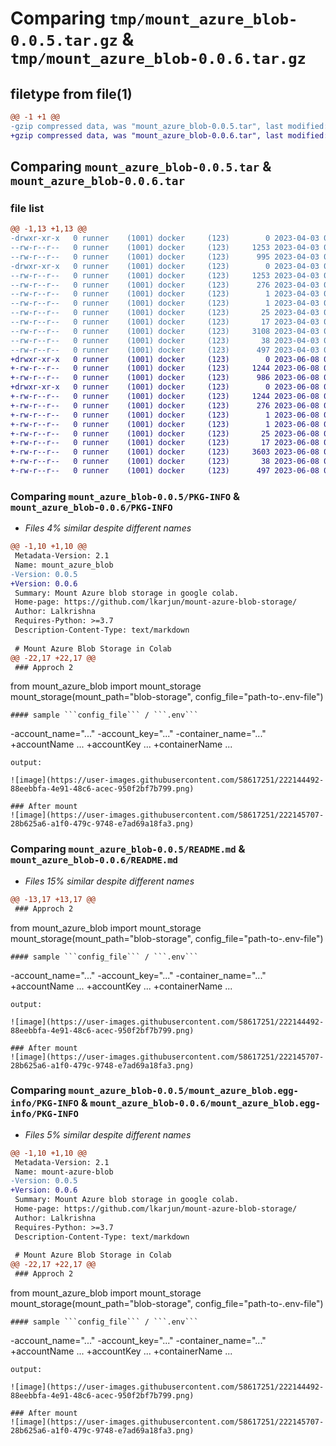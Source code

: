 # Comparing `tmp/mount_azure_blob-0.0.5.tar.gz` & `tmp/mount_azure_blob-0.0.6.tar.gz`

## filetype from file(1)

```diff
@@ -1 +1 @@
-gzip compressed data, was "mount_azure_blob-0.0.5.tar", last modified: Mon Apr  3 06:08:33 2023, max compression
+gzip compressed data, was "mount_azure_blob-0.0.6.tar", last modified: Thu Jun  8 05:39:59 2023, max compression
```

## Comparing `mount_azure_blob-0.0.5.tar` & `mount_azure_blob-0.0.6.tar`

### file list

```diff
@@ -1,13 +1,13 @@
-drwxr-xr-x   0 runner    (1001) docker     (123)        0 2023-04-03 06:08:33.554694 mount_azure_blob-0.0.5/
--rw-r--r--   0 runner    (1001) docker     (123)     1253 2023-04-03 06:08:33.550694 mount_azure_blob-0.0.5/PKG-INFO
--rw-r--r--   0 runner    (1001) docker     (123)      995 2023-04-03 06:08:09.000000 mount_azure_blob-0.0.5/README.md
-drwxr-xr-x   0 runner    (1001) docker     (123)        0 2023-04-03 06:08:33.550694 mount_azure_blob-0.0.5/mount_azure_blob.egg-info/
--rw-r--r--   0 runner    (1001) docker     (123)     1253 2023-04-03 06:08:33.000000 mount_azure_blob-0.0.5/mount_azure_blob.egg-info/PKG-INFO
--rw-r--r--   0 runner    (1001) docker     (123)      276 2023-04-03 06:08:33.000000 mount_azure_blob-0.0.5/mount_azure_blob.egg-info/SOURCES.txt
--rw-r--r--   0 runner    (1001) docker     (123)        1 2023-04-03 06:08:33.000000 mount_azure_blob-0.0.5/mount_azure_blob.egg-info/dependency_links.txt
--rw-r--r--   0 runner    (1001) docker     (123)        1 2023-04-03 06:08:33.000000 mount_azure_blob-0.0.5/mount_azure_blob.egg-info/not-zip-safe
--rw-r--r--   0 runner    (1001) docker     (123)       25 2023-04-03 06:08:33.000000 mount_azure_blob-0.0.5/mount_azure_blob.egg-info/requires.txt
--rw-r--r--   0 runner    (1001) docker     (123)       17 2023-04-03 06:08:33.000000 mount_azure_blob-0.0.5/mount_azure_blob.egg-info/top_level.txt
--rw-r--r--   0 runner    (1001) docker     (123)     3108 2023-04-03 06:08:09.000000 mount_azure_blob-0.0.5/mount_azure_blob.py
--rw-r--r--   0 runner    (1001) docker     (123)       38 2023-04-03 06:08:33.554694 mount_azure_blob-0.0.5/setup.cfg
--rw-r--r--   0 runner    (1001) docker     (123)      497 2023-04-03 06:08:09.000000 mount_azure_blob-0.0.5/setup.py
+drwxr-xr-x   0 runner    (1001) docker     (123)        0 2023-06-08 05:39:59.908059 mount_azure_blob-0.0.6/
+-rw-r--r--   0 runner    (1001) docker     (123)     1244 2023-06-08 05:39:59.908059 mount_azure_blob-0.0.6/PKG-INFO
+-rw-r--r--   0 runner    (1001) docker     (123)      986 2023-06-08 05:39:48.000000 mount_azure_blob-0.0.6/README.md
+drwxr-xr-x   0 runner    (1001) docker     (123)        0 2023-06-08 05:39:59.908059 mount_azure_blob-0.0.6/mount_azure_blob.egg-info/
+-rw-r--r--   0 runner    (1001) docker     (123)     1244 2023-06-08 05:39:59.000000 mount_azure_blob-0.0.6/mount_azure_blob.egg-info/PKG-INFO
+-rw-r--r--   0 runner    (1001) docker     (123)      276 2023-06-08 05:39:59.000000 mount_azure_blob-0.0.6/mount_azure_blob.egg-info/SOURCES.txt
+-rw-r--r--   0 runner    (1001) docker     (123)        1 2023-06-08 05:39:59.000000 mount_azure_blob-0.0.6/mount_azure_blob.egg-info/dependency_links.txt
+-rw-r--r--   0 runner    (1001) docker     (123)        1 2023-06-08 05:39:59.000000 mount_azure_blob-0.0.6/mount_azure_blob.egg-info/not-zip-safe
+-rw-r--r--   0 runner    (1001) docker     (123)       25 2023-06-08 05:39:59.000000 mount_azure_blob-0.0.6/mount_azure_blob.egg-info/requires.txt
+-rw-r--r--   0 runner    (1001) docker     (123)       17 2023-06-08 05:39:59.000000 mount_azure_blob-0.0.6/mount_azure_blob.egg-info/top_level.txt
+-rw-r--r--   0 runner    (1001) docker     (123)     3603 2023-06-08 05:39:48.000000 mount_azure_blob-0.0.6/mount_azure_blob.py
+-rw-r--r--   0 runner    (1001) docker     (123)       38 2023-06-08 05:39:59.908059 mount_azure_blob-0.0.6/setup.cfg
+-rw-r--r--   0 runner    (1001) docker     (123)      497 2023-06-08 05:39:48.000000 mount_azure_blob-0.0.6/setup.py
```

### Comparing `mount_azure_blob-0.0.5/PKG-INFO` & `mount_azure_blob-0.0.6/PKG-INFO`

 * *Files 4% similar despite different names*

```diff
@@ -1,10 +1,10 @@
 Metadata-Version: 2.1
 Name: mount_azure_blob
-Version: 0.0.5
+Version: 0.0.6
 Summary: Mount Azure blob storage in google colab.
 Home-page: https://github.com/lkarjun/mount-azure-blob-storage/
 Author: Lalkrishna
 Requires-Python: >=3.7
 Description-Content-Type: text/markdown
 
 # Mount Azure Blob Storage in Colab
@@ -22,17 +22,17 @@
 ### Approch 2
 ```
 from mount_azure_blob import mount_storage
 mount_storage(mount_path="blob-storage", config_file="path-to-.env-file")
 ```
 #### sample ```config_file``` / ```.env```
 ```
-account_name="..."
-account_key="..."
-container_name="..."
+accountName ...
+accountKey ...
+containerName ...
 ```
 output: 
 
 ![image](https://user-images.githubusercontent.com/58617251/222144492-88eebbfa-4e91-48c6-acec-950f2bf7b799.png)
 
 ### After mount
 ![image](https://user-images.githubusercontent.com/58617251/222145707-28b625a6-a1f0-479c-9748-e7ad69a18fa3.png)
```

### Comparing `mount_azure_blob-0.0.5/README.md` & `mount_azure_blob-0.0.6/README.md`

 * *Files 15% similar despite different names*

```diff
@@ -13,17 +13,17 @@
 ### Approch 2
 ```
 from mount_azure_blob import mount_storage
 mount_storage(mount_path="blob-storage", config_file="path-to-.env-file")
 ```
 #### sample ```config_file``` / ```.env```
 ```
-account_name="..."
-account_key="..."
-container_name="..."
+accountName ...
+accountKey ...
+containerName ...
 ```
 output: 
 
 ![image](https://user-images.githubusercontent.com/58617251/222144492-88eebbfa-4e91-48c6-acec-950f2bf7b799.png)
 
 ### After mount
 ![image](https://user-images.githubusercontent.com/58617251/222145707-28b625a6-a1f0-479c-9748-e7ad69a18fa3.png)
```

### Comparing `mount_azure_blob-0.0.5/mount_azure_blob.egg-info/PKG-INFO` & `mount_azure_blob-0.0.6/mount_azure_blob.egg-info/PKG-INFO`

 * *Files 5% similar despite different names*

```diff
@@ -1,10 +1,10 @@
 Metadata-Version: 2.1
 Name: mount-azure-blob
-Version: 0.0.5
+Version: 0.0.6
 Summary: Mount Azure blob storage in google colab.
 Home-page: https://github.com/lkarjun/mount-azure-blob-storage/
 Author: Lalkrishna
 Requires-Python: >=3.7
 Description-Content-Type: text/markdown
 
 # Mount Azure Blob Storage in Colab
@@ -22,17 +22,17 @@
 ### Approch 2
 ```
 from mount_azure_blob import mount_storage
 mount_storage(mount_path="blob-storage", config_file="path-to-.env-file")
 ```
 #### sample ```config_file``` / ```.env```
 ```
-account_name="..."
-account_key="..."
-container_name="..."
+accountName ...
+accountKey ...
+containerName ...
 ```
 output: 
 
 ![image](https://user-images.githubusercontent.com/58617251/222144492-88eebbfa-4e91-48c6-acec-950f2bf7b799.png)
 
 ### After mount
 ![image](https://user-images.githubusercontent.com/58617251/222145707-28b625a6-a1f0-479c-9748-e7ad69a18fa3.png)
```

